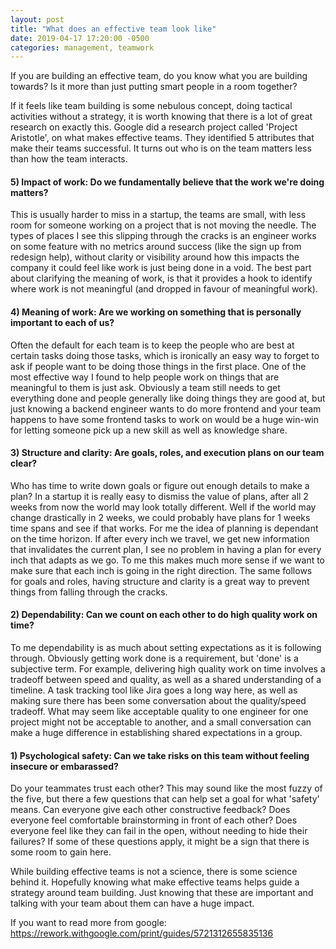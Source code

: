 ```yaml
---
layout: post
title: "What does an effective team look like"
date: 2019-04-17 17:20:00 -0500
categories: management, teamwork
---
```


If you are building an effective team, do you know what you are building towards?
Is it more than just putting smart people in a room together?

If it feels like team building is some nebulous concept, doing tactical activities
without a strategy, it is worth knowing that there is a lot of great research on exactly this.
Google did a research project called
'Project Aristotle', on what makes effective teams. They identified 5 attributes that make
their teams successful. It turns out who is on the team matters less than how the team interacts.

#### 5) Impact of work: Do we fundamentally believe that the work we're doing matters?
This is usually harder to miss in a startup,
the teams are small, with less room for someone working
on a project that is not moving the needle. The types of places I see this slipping through the cracks is an engineer
works on some feature with no metrics around success (like the sign up from redesign help),
without clarity or visibility around how this impacts the company it could
feel like work is just being done in a void. The best part about clarifying the
meaning of work, is that it provides a hook to identify where work is not meaningful
(and dropped in favour of meaningful work).

#### 4) Meaning of work: Are we working on something that is personally important to each of us?
Often the default for each team is to keep the people who are best at certain tasks
doing those tasks, which is ironically an easy way to forget to ask if people want
to be doing those things in the first place. One of the most effective way I found to help people work
on things that are meaningful to them is just ask. Obviously a team still needs
to get everything done and people generally like doing things they are good at,
but just knowing a backend engineer wants to do more frontend
and your team happens to have some frontend tasks to work on would be a huge win-win for letting
someone pick up a new skill as well as knowledge share.

#### 3) Structure and clarity: Are goals, roles, and execution plans on our team clear?
Who has time to write down goals or figure out enough details to make a plan? In
a startup it is really easy to dismiss the value of plans, after all 2 weeks from
now the world may look totally different. Well if the world may change drastically in
2 weeks, we could probably have plans for 1 weeks time spans and see if that works. For
me the idea of planning is dependant on the time horizon. If after every inch we travel,
we get new information that invalidates the current plan, I see no problem in having a
plan for every inch that adapts as we go. To me this makes much more sense if we want to
make sure that each inch is going in the right direction. The same follows for goals and
roles, having structure and clarity is a great way to prevent things from falling through
the cracks.

#### 2) Dependability: Can we count on each other to do high quality work on time?
To me dependability is as much about setting expectations as it is following through.
Obviously getting work done is a requirement,
but 'done' is a subjective term. For example, delivering high quality work on time involves a tradeoff between speed and
quality, as well as a shared understanding of a timeline. A task tracking tool
like Jira goes a long way here, as well as making sure there has been some conversation
about the quality/speed tradeoff. What may seem like acceptable quality to one engineer
for one project might not be acceptable to another, and a small conversation can make a huge difference
in establishing shared expectations in a group.

#### 1) Psychological safety: Can we take risks on this team without feeling insecure or embarassed?
Do your teammates trust each other? This may sound like the most fuzzy of the five,
but there a few questions that can help set a goal for what 'safety' means. Can everyone
give each other constructive feedback? Does everyone feel comfortable brainstorming
in front of each other? Does everyone feel like they can fail in the open, without needing
to hide their failures? If some of these questions apply, it might be a sign that
there is some room to gain here.

While building effective teams is not a science, there is some science behind it.
Hopefully knowing what make effective teams helps guide a strategy around team building.
Just knowing that these are important and talking with your team about them
can have a huge impact.

If you want to read more from google:
https://rework.withgoogle.com/print/guides/5721312655835136
